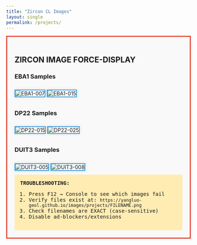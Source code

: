 ```yaml
---
title: "Zircon CL Images"
layout: single
permalink: /projects/
---
```


<script>
// LIVE IMAGE VERIFIER
document.addEventListener('DOMContentLoaded', function() {
  const images = [
    '/images/projects/EBA1-CL-007.png',
    '/images/projects/EBA1-CL-015.png',
    '/images/projects/DP22-CL-015.png',
    '/images/projects/DP22-CL-025.png',
    '/images/projects/DUIT3-CL-005.png',
    '/images/projects/DUIT3-CL-008.png'
  ];

  // 1. Verify images exist
  console.log('=== IMAGE VERIFICATION ===');
  images.forEach(url => {
    const img = new Image();
    img.onload = () => console.log(`✓ ${url} EXISTS`);
    img.onerror = () => console.log(`❌ ${url} MISSING (404)`);
    img.src = url;
  });

  // 2. Force display with cache busting
  document.querySelectorAll('img').forEach(img => {
    img.src = img.dataset.rawSrc + '?t=' + Date.now();
  });
});
</script>

<style>
/* Irresistible styling */
.zircon-container {
  border: 3px solid #e74c3c !important;
  padding: 20px !important;
  background: #f9f9f9 !important;
}
.zircon-img {
  max-width: 100% !important;
  height: auto !important;
  border: 2px solid #3498db !important;
  margin: 10px 0 !important;
  box-shadow: 0 0 10px rgba(0,0,0,0.1) !important;
}
.debug {
  background: #ffecb3 !important;
  padding: 15px !important;
  font-family: monospace !important;
}
</style>

<div class="zircon-container">
  <h2>ZIRCON IMAGE FORCE-DISPLAY</h2>
  
  <!-- EBA1 -->
  <h3>EBA1 Samples</h3>
  <img data-raw-src="/images/projects/EBA1-CL-007.png" 
       class="zircon-img" 
       alt="EBA1-007" 
       onerror="this.style.display='none'">
  <img data-raw-src="/images/projects/EBA1-CL-015.png" 
       class="zircon-img" 
       alt="EBA1-015" 
       onerror="this.style.display='none'">

  <!-- DP22 -->
  <h3>DP22 Samples</h3>
  <img data-raw-src="/images/projects/DP22-CL-015.png" 
       class="zircon-img" 
       alt="DP22-015" 
       onerror="this.style.display='none'">
  <img data-raw-src="/images/projects/DP22-CL-025.png" 
       class="zircon-img" 
       alt="DP22-025" 
       onerror="this.style.display='none'">

  <!-- DUIT3 -->
  <h3>DUIT3 Samples</h3>
  <img data-raw-src="/images/projects/DUIT3-CL-005.png" 
       class="zircon-img" 
       alt="DUIT3-005" 
       onerror="this.style.display='none'">
  <img data-raw-src="/images/projects/DUIT3-CL-008.png" 
       class="zircon-img" 
       alt="DUIT3-008" 
       onerror="this.style.display='none'">

  <div class="debug">
    <strong>TROUBLESHOOTING:</strong>
    <ol>
      <li>Press F12 → Console to see which images fail</li>
      <li>Verify files exist at:
        <code>https://yangluo-geol.github.io/images/projects/FILENAME.png</code>
      </li>
      <li>Check filenames are EXACT (case-sensitive)</li>
      <li>Disable ad-blockers/extensions</li>
    </ol>
  </div>
</div>

